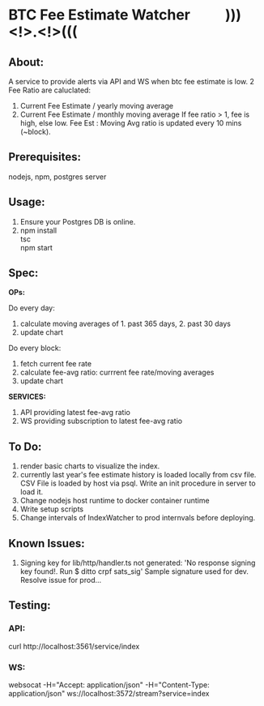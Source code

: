# BTC Fee Estimate Watcher &emsp;&emsp; )))<!>.<!>(((

## About:
A service to provide alerts via API and WS when btc fee estimate is low.
2 Fee Ratio are caluclated:
1. Current Fee Estimate / yearly moving average 
2. Current Fee Estimate / monthly moving average 
If fee ratio > 1, fee is high, else low.
Fee Est : Moving Avg ratio is updated every 10 mins (~block).

## Prerequisites:
nodejs, npm, postgres server

## Usage:
1. Ensure your Postgres DB is online.
2. npm install  
   tsc  
   npm start    

## Spec:

**OPs:**

  Do every day:
  1. calculate moving averages of 1. past 365 days, 2. past 30 days  
  2. update chart  

  Do every block:
  1. fetch current fee rate   
  2. calculate fee-avg ratio: currrent fee rate/moving averages  
  3. update chart   

  **SERVICES:**
  
  1. API providing latest fee-avg ratio
  2. WS providing subscription to latest fee-avg ratio

## To Do:
1. render basic charts to visualize the index.
2. currently last year's fee estimate history is loaded locally from csv file. CSV File is loaded by host via psql. Write an init procedure in server to load it. 
3. Change nodejs host runtime to docker container runtime
4. Write setup scripts
5. Change intervals of IndexWatcher to prod internvals before deploying. 

## Known Issues:
1. Signing key for lib/http/handler.ts not generated:
   'No response signing key found!. Run $ ditto crpf sats_sig'
   Sample signature used for dev. Resolve issue for prod...

## Testing:

### API: 
   curl http://localhost:3561/service/index
### WS: 
   websocat -H="Accept: application/json" -H="Content-Type: application/json" ws://localhost:3572/stream?service=index
